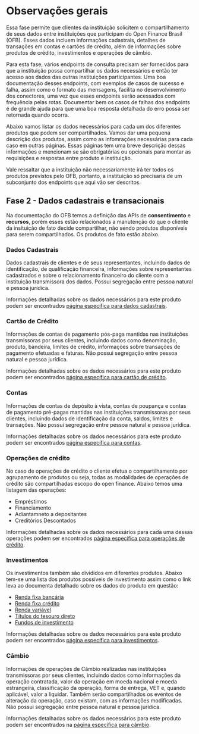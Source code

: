 # Observações gerais

Essa fase permite que clientes da instituição solicitem o compartilhamento de seus dados entre instituições que participam do Open Finance Brasil (OFB). Esses dados incluem informações cadastrais, detalhes de transações em contas e cartões de crédito, além de informações sobre produtos de crédito, investimentos e operações de câmbio.

Para esta fase, vários endpoints de consulta precisam ser fornecidos para que a instituição possa compartilhar os dados necessários e então ter acesso aos dados das outras instituições participantes. Uma boa documentação desses endpoints, com exemplos de casos de sucesso e falha, assim como o formato das mensagens, facilita no desenvolvimento dos conectores, uma vez que esses endpoints serão acessados com frequência pelas rotas. Documentar bem os casos de falhas dos endpoints é de grande ajuda para que uma boa resposta detalhada do erro possa ser retornada quando ocorra.

Abaixo vamos listar os dados necessários para cada um dos diferentes produtos que podem ser compartilhados. Vamos dar uma pequena descrição dos produtos, assim como as infomrações necessárias para cada caso em outras páginas. Essas páginas tem uma breve descrição dessas informações e mencionam se são obrigatórias ou opcionais para montar as requisições e respostas entre produto e instituição.

Vale ressaltar que a instituição não necessariamente irá ter todos os produtos previstos pelo OFB, portanto, a instituição só precisaria de um subconjunto dos endpoints que aqui vão ser descritos.

## Fase 2 - Dados cadastrais e transacionais

Na documentação do OFB temos a definição das APIs de **consentimento** e **recursos**, porém esses estão relacionados a manutenção do que o cliente da insituição de fato decide compartilhar, não sendo produtos disponíveis para serem compartilhados. Os produtos de fato estão abaixo.

### Dados Cadastrais

Dados cadastrais de clientes e de seus representantes, incluindo dados de identificação, de qualificação financeira, informações sobre representantes cadastrados e sobre o relacionamento financeiro do cliente com a instituição transmissora dos dados.
Possui segregação entre pessoa natural e pessoa jurídica.

Informações detalhadas sobre os dados necessários para este produto podem ser encontrados [página específica para dados cadastrais](dados_cadastrais.md).

### Cartão de Crédito

Informações de contas de pagamento pós-paga mantidas nas instituições transmissoras por seus clientes, incluindo dados como denominação, produto, bandeira, limites de crédito, informações sobre transações de pagamento efetuadas e faturas. Não possui segregação entre pessoa natural e pessoa jurídica.

Informações detalhadas sobre os dados necessários para este produto podem ser encontrados [página específica para cartão de crédito](dados_cartao_credito.md).

### Contas

Informações de contas de depósito à vista, contas de poupança e contas de pagamento pré-pagas mantidas nas instituições transmissoras por seus clientes, incluindo dados de identificação da conta, saldos, limites e transações. Não possui segregação entre pessoa natural e pessoa jurídica.

Informações detalhadas sobre os dados necessários para este produto podem ser encontrados [página específica para contas](dados_contas.md).

### Operações de crédito

No caso de operações de crédito o cliente efetua o compartilhamento por agrupamento de produtos ou seja, todas as modalidades de operações de crédito são compartilhadas escopo do open finance. Abaixo temos uma listagem das operações:

- Empréstimos
- Financiamento
- Adiantamneto a depositantes
- Creditórios Descontados

Informações detalhadas sobre os dados necessários para cada uma dessas operações podem ser encontrados [página específica para operações de crédito](dados_operacoes_credito.md).

### Investimentos

Os investimentos também são divididos em diferentes produtos. Abaixo tem-se uma lista dos produtos possíveis de investimento assim como o link leva ao documenta detalhado sobre os dados do produto em questão:

- [Renda fixa bancária](./dados_investimentos/dados_renda_fixa_bancaria.md)
- [Renda fixa crédito](./dados_investimentos/dados_renda_fixa_credito.md)
- [Renda variável](./dados_investimentos/dados_renda_variavel.md)
- [Títulos do tesouro direto](./dados_investimentos/dados_titulo_tesouro_direto.md)
- [Fundos de investimento](./dados_investimentos/dados_fundos_investimento.md)

Informações detalhadas sobre os dados necessários para este produto podem ser encontrados [página específica para investimentos](./dados_investimentos/README.md).

### Câmbio

Informações de operações de Câmbio realizadas nas instituições transmissoras por seus clientes, incluindo dados como informações da operação contratada, valor da operação em moeda nacional e moeda estrangeira, classificação da operação, forma de entrega, VET e, quando aplicável, valor a liquidar. Também serão compartilhados os eventos de alteração da operação, caso existam, com as informações modificadas. Não possui segregação entre pessoa natural e pessoa jurídica.

Informações detalhadas sobre os dados necessários para este produto podem ser encontrados na [página específica para câmbio](dados_cambio.md).
